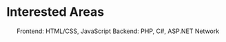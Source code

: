 <h1>Interested Areas</h1>
<ol>
  <il>
    Frontend: HTML/CSS, JavaScript
    </li>
    <il>
    Backend: PHP, C#, ASP.NET
    </li>
    <il>
    Network
      </li>
  </ol>

<!--
**sktonyca/sktonyca** is a ✨ _special_ ✨ repository because its `README.md` (this file) appears on your GitHub profile.

Here are some ideas to get you started:

- 🔭 I’m currently working on ...
- 🌱 I’m currently learning ...
- 👯 I’m looking to collaborate on ...
- 🤔 I’m looking for help with ...
- 💬 Ask me about ...
- 📫 How to reach me: ...
- 😄 Pronouns: ...
- ⚡ Fun fact: ...
-->
